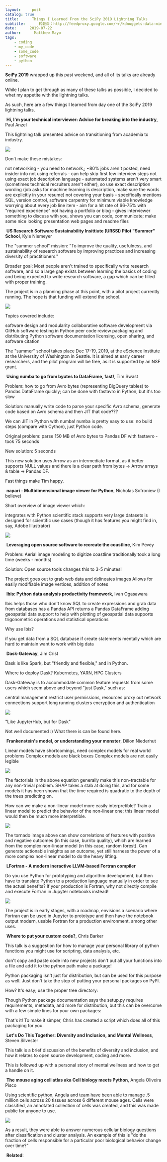 ```yaml
---
layout:     post
catalog: true
title:      Things I Learned From the SciPy 2019 Lightning Talks
subtitle:      转载自：http://feedproxy.google.com/~r/kdnuggets-data-mining-analytics/~3/jm26zHo-SIQ/things-learned-scipy-2019-lightning-talks.html
date:      2019-07-22
author:      Matthew Mayo
tags:
    - coding
    - my_code
    - some_code
    - software
    - python
---
```


**SciPy 2019** wrapped up this past weekend, and all of its talks are already online.

While I plan to get through as many of these talks as possible, I decided to whet my appetite with the lightning talks.

As such, here are a few things I learned from day one of the SciPy 2019 lightning talks.



 **Hi, I'm your technical interviewer: Advice for breaking into the industry**, Paul Anzel

This lightning talk presented advice on transitioning from academia to industry.

![](http://feedproxy.google.com/wp-content/uploads/scipy-lightning-1.jpg)


Don't make these mistakes:

not networking - you need to network,; ~80% jobs aren't posted, need insider info
not using referrals - can help skip first few interview steps
not using exact job description language - automated systems aren't very smart (sometimes technical recruiters aren't either), so use exact description wording (job asks for machine learning is description, make sure the words are explicitly in your resume)
not covering your basis - specifically mentions SQL, version control, software carpentry for minimum viable knowledge
worrying about every job line item - aim for a hit rate of 66-75% with "required experience"
not having a portfolio or blog - gives interviewer something to discuss with you, shows you can code, communicate; make some nice looking presentation web pages and readme files

 **US Research Software Sustainability Insittiute (URSSI) Pilot "Summer" School**, Kyle Niemeyer

The "summer school" mission: "To improve the quality, usefulness, and sustainability of research software by improving practices and increasing diversity of practitioners."

Broader goal: Most people aren't trained to specifically write research software, and so a large gap exists between learning the basics of coding and being expected to write research software, a gap which can be filled with proper training.

The project is in a planning phase at this point, with a pilot project currently running. The hope is that funding will extend the school.

![](http://feedproxy.google.com/wp-content/uploads/scipy-lightning-2.jpg)


Topics covered include:

software design and modularity
collaborative software development via GitHub
software testing in Python
peer code review
packaging and distributing Python software
documentation
licensing, open sharing, and software citation

The "summer" school takes place Dec 17-19, 2019, at the eScience Institute at the University of Washington in Seattle. It is aimed at early career researchers, and the pilot program will be free, as it is supported by an NSF grant.

 **Using numba to go from byutes to DataFrame, fast!**, Tim Swast

Problem: how to go from Avro bytes (representing BigQuery tables) to Pandas DataFrame quickly; can be done with fastavro in Python, but it's too slow

Solution: manually write code to parse your specific Avro schema, generate code based on Avro schema and then JIT that code???

We can JIT in Python with numba! numba is pretty easy to use: no build steps (compare with Cython), just Python code.

Original problem: parse 150 MB of Avro bytes to Pandas DF with fastavro - took 75 seconds

New solution: 5 seconds

This new solution uses Arrow as an intermediate format, as it better supports NULL values and there is a clear path from bytes -> Arrow arrays & table -> Pandas DF.

Fast things make Tim happy.

 **napari - Multidimensional image viewer for Python**, Nicholas Sofroniew (I believe)

Short overview of image viewer which:

integrates with Python scientific stack
supports very large datasets
is designed for scientific use cases (though it has features you might find in, say, Adobe Illustrator)

![](http://feedproxy.google.com/wp-content/uploads/scipy-lightning-3.jpg)


 **Leveraging open source software to recreate the coastline**, Kim Pevey

Problem: Aerial image modeling to digitize coastline traditionally took a long time (weeks - months)

Solution: Open source tools changes this to 3-5 minutes!

The project goes out to grab web data and delineates images
Allows for easily modifiable image vertices, addition of notes

 **Ibis: Python data analysis productivity framework**, Ivan Ogasawara

Ibis helps those who don't know SQL to create expressions and grab data from databases
has a Pandas API
returns a Pandas DataFrame
adding geospatial data support to help with plotting of geospatial data
supports trigonometric operations and statistical operations

Why use Ibis?

if you get data from a SQL database
if create statements mentally which are hard to maintain
want to work with big data

 **Dask-Gateway**, Jim Crist

Dask is like Spark, but "friendly and flexible," and in Python.

Where to deploy Dask? Kubernetes, YARN, HPC Clusters

Dask-Gateway is to accommodate common feature requests from some users which seem above and beyond "just Dask," such as:

central management
restrict user permissions, resources
proxy out network connections
support long running clusters
encryption and authentication

![](http://feedproxy.google.com/wp-content/uploads/scipy-lightning-5.jpg)


"Like JupyterHub, but for Dask"

Not well documented :) What there is can be found here.

 **Frankenstein's model, or understanding your monster**, Dillon Niederhut

Linear models have shortcomings, need complex models for real world problems
Complex models are black boxes
Complex models are not easily legible

![](http://feedproxy.google.com/wp-content/uploads/scipy-lightning-6.jpg)


The factorials in the above equation generally make this non-tractable for any non-trivial problem. SHAP takes a stab at doing this, and for some models it has been shown that the time required is quadratic to the depth of the trees predicting on.

How can we make a non-linear model more easily interpretible? Train a linear model to predict the behavior of the non-linear one; this linear model would then be much more interpretible.

![](http://feedproxy.google.com/wp-content/uploads/scipy-lightning-6b.jpg)


The tornado image above can show correlations of features with positive and negative outcomes (in this case, burrito quality), which are learned from the complex non-linear model (in this case, random forest). Can generate actionable insights as an outcome, yet still harness the power of a more complex non-linear model to do the heavy lifting.

 **LFortran - A modern ineractive LLVM-based Fortran compiler**

Do you use Python for prototyping and algorithm development, but then have to translate Python to a production language manually in order to see the actual benefits? If your production is Fortran, why not directly compile and execute Fortran in Jupyter notebooks instead!

![](http://feedproxy.google.com/wp-content/uploads/scipy-lightning-7.jpg)


The project is in early stages, with a roadmap, envisions a scenario where Fortran can be used in Jupyter to prototype and then have the notebook output modern, usable Fortran for a production environment, among other uses.

 **Where to put your custom code?**, Chris Barker

This talk is a suggestion for how to manage your personal library of python functions you might use for scripting, data analysis, etc.

don't copy and paste code into new projects
don't put all your functions into a file and add it to the python path
make a package!

Python packaging isn't just for distribution, but can be used for this purpose as well. Just don't take the step of putting your personal packages on PyPI.

How? It's easy; use the proper tree directory:



Though Python package documentation says the setup.py requires requirements, metadata, and more for distribution, but this can be overcome with a few simple lines for your own packages:



That's it! To make it simper, Chris has created a script which does all of this packaging for you.

 **Let's Do This Together: Diversity and Inclusion, and Mental Wellness**, Steven Silvester

This talk is a brief discussion of the benefits of diversity and inclusion, and how it relates to open source development, coding and more.

This is followed up with a personal story of mental wellness and how to get a handle on it.

 **The mouse aging cell atlas aka Cell biology meets Python**, Angela Oliveira Pisco

Using scientific python, Angela and team have been able to manage .5 million cells across 20 tissues across 6 different mouse ages. Cells were classified, an annotated collection of cells was created, and this was made public for anyone to use.

![](https://www.kdnuggets.com/wp-content/uploads/scipy-lightning-8.jpg)


As a result, they were able to answer numerous cellular biology questions after classification and cluster analysis. An example of this is "do the fraction of cells responsible for a particular poor biological behavior change over time?"

 **Related**:



 

